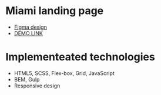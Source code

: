# Miami landing page
+ [Figma design](https://www.figma.com/file/Ujp7bCFuvuJlkn8TSbQPSZ/%E2%84%9611-(kickstarter)?node-id=0%3A1)
+ [DEMO LINK](https://tt-denis.github.io/Kickstarter-landing/)
# Implementeated technologies
+ HTML5, SCSS, Flex-box, Grid, JavaScript
+ BEM, Gulp
+ Responsive design

